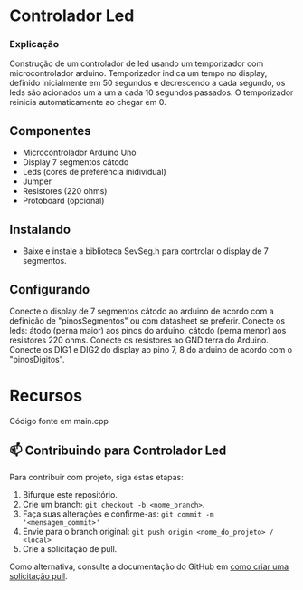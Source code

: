 # Controlador Led


### Explicação

Construção de um controlador de led usando um temporizador com microcontrolador arduino. Temporizador indica um tempo no display, definido inicialmente em 50 segundos
e decrescendo a cada segundo, os leds são acionados um a um a cada 10 segundos passados. O temporizador reinicia automaticamente ao chegar em 0. 

## Componentes

- Microcontrolador Arduino Uno
- Display 7 segmentos cátodo
- Leds (cores de preferência inidividual)
- Jumper
- Resistores (220 ohms)
- Protoboard (opcional)

##  Instalando 

 - Baixe e instale a biblioteca SevSeg.h para controlar o display de 7 segmentos.


## Configurando

 Conecte o display de 7 segmentos cátodo ao arduino de acordo com a definição de "pinosSegmentos" ou com datasheet se preferir.
 Conecte os leds: átodo (perna maior) aos pinos do arduino, cátodo (perna menor) aos resistores 220 ohms.
 Conecte os resistores ao GND terra do Arduino.
 Conecte os DIG1 e DIG2 do display ao pino 7, 8 do arduino de acordo com o "pinosDigitos".

# Recursos

  Código fonte em main.cpp


## 📫 Contribuindo para Controlador Led

Para contribuir com projeto, siga estas etapas:

1. Bifurque este repositório.
2. Crie um branch: `git checkout -b <nome_branch>`.
3. Faça suas alterações e confirme-as: `git commit -m '<mensagem_commit>'`
4. Envie para o branch original: `git push origin <nome_do_projeto> / <local>`
5. Crie a solicitação de pull.

Como alternativa, consulte a documentação do GitHub em [como criar uma solicitação pull](https://help.github.com/en/github/collaborating-with-issues-and-pull-requests/creating-a-pull-request).
